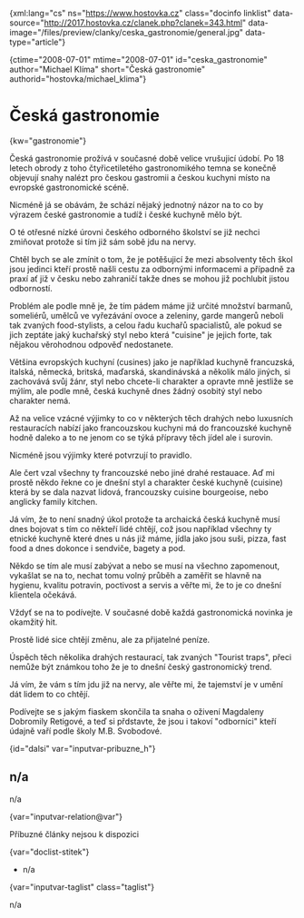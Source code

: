 
{xml:lang="cs" ns="https://www.hostovka.cz" class="docinfo linklist" data-source="http://2017.hostovka.cz/clanek.php?clanek=343.html" data-image="/files/preview/clanky/ceska_gastronomie/general.jpg" data-type="article"}

{ctime="2008-07-01" mtime="2008-07-01" id="ceska\_gastronomie" author="Michael Klíma" short="Česká gastronomie" authorid="hostovka/michael\_klima"}

# Česká gastronomie

<!-- generated attribute kw by user_updatekw.sh on 2020-07-05, do not edit -->

{kw="gastronomie"}

Česká gastronomie prožívá v současné době velice vrušujicí údobí. Po 18 letech obrody z toho čtyřicetiletého gastronomikého temna se konečně objevují snahy nalézt pro českou gastromii a českou kuchyni místo na evropské gastronomické scéně.

Nicméně já se obávám, že schází nějaký jednotný názor na to co by výrazem české gastronomie a tudíž i české kuchyně mělo být.

O té otřesné nízké úrovni českého odborného školství se již nechci zmiňovat protože si tím již sám sobě jdu na nervy.

Chtěl bych se ale zmínit o tom, že je potěšujicí že mezi absolventy těch škol jsou jedinci kteří prostě našli cestu za odbornými informacemi a případně za praxí ať již v česku nebo zahraničí takže dnes se mohou již pochlubit jistou odborností.

Problém ale podle mně je, že tím pádem máme již určité množství barmanů, someliérů, umělců ve vyřezávání ovoce a zeleniny, garde mangerů neboli tak zvaných food-stylists, a celou řadu kuchařů spacialistů, ale pokud se jich zeptáte jaký kuchařský styl nebo která "cuisine" je jejich forte, tak nějakou věrohodnou odpověď nedostanete.

Většina evropských kuchyní (cusines) jako je například kuchyně francuzská, italská, německá, britská, maďarská, skandinávská a několik málo jiných, si zachovává svůj žánr, styl nebo chcete-li charakter a opravte mně jestliže se mýlím, ale podle mně, česká kuchyně dnes žádný osobitý styl nebo charakter nemá.

Až na velice vzácné výjimky to co v některých těch drahých nebo luxusních restauracích nabízí jako francouzskou kuchyni má do francouzské kuchyně hodně daleko a to ne jenom co se týká přípravy těch jídel ale i surovin.

Nicméně jsou výjimky které potvrzují to pravidlo.

Ale čert vzal všechny ty francouzské nebo jiné drahé restauace. Aď mi prostě někdo řekne co je dnešní styl a charakter české kuchyně (cuisine) která by se dala nazvat lidová, francouzsky cuisine bourgeoise, nebo anglicky family kitchen.

Já vím, že to není snadný úkol protože ta archaická česká kuchyně musí dnes bojovat s tím co někteří lidé chtějí, což jsou například všechny ty etnické kuchyně které dnes u nás již máme, jídla jako jsou suši, pizza, fast food a dnes dokonce i sendviče, bagety a pod.

Někdo se tím ale musí zabývat a nebo se musí na všechno zapomenout, vykašlat se na to, nechat tomu volný průběh a zaměřit se hlavně na hygienu, kvalitu potravin, poctivost a servis a věřte mi, že to je co dnešní klientela očekává.

Vždyť se na to podívejte. V současné době každá gastronomická novinka je okamžitý hit.

Prostě lidé sice chtějí změnu, ale za přijatelné peníze.

Úspěch těch několika drahých restaurací, tak zvaných "Tourist traps", přeci nemůže být známkou toho že je to dnešní český gastronomický trend.

Já vím, že vám s tím jdu již na nervy, ale věřte mi, že tajemství je v umění dát lidem to co chtějí.

Podívejte se s jakým fiaskem skončila ta snaha o oživení Magdaleny Dobromily Retigové, a teď si přdstavte, že jsou i takoví "odborníci" kteří údajně vaří podle školy M.B. Svobodové.

{id="dalsi" var="inputvar-pribuzne_h"}

## n/a

n/a

{var="inputvar-relation@var"}

Příbuzné články nejsou k dispozici

{var="doclist-stitek"}

  * n/a

{var="inputvar-taglist" class="taglist"}

n/a

